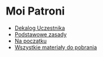 # Moi Patroni
- [Dekalog Uczestnika](dekalog_uczestnika.md)
- [Podstawowe zasady](podstawowe_zasady.md)
- [Na początku](na_poczatku.md)
- [Wszystkie materiały do pobrania](wszystkie_materialy_do_pobrania.md)
